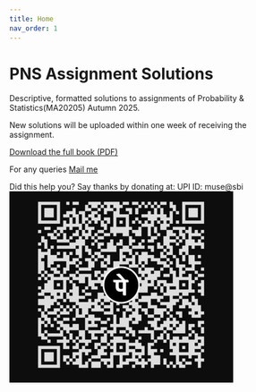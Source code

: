 ```yaml
---
title: Home
nav_order: 1
---
```


# PNS Assignment Solutions

Descriptive, formatted solutions to assignments of Probability & Statistics(MA20205) Autumn 2025.

New solutions will be uploaded within one week of receiving the assignment.

<a href="solutions.pdf" download> Download the full book (PDF)</a>

For any queries [ Mail me](mailto:yourname@example.com?subject=Regarding%20your%20PNS%20solutions&body=Hello%20Musaib,)


Did this help you? Say thanks by donating at:
UPI ID: muse@sbi
![upi qr](upiqr.jpg)
